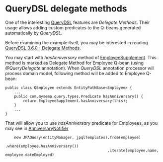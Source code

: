 # QueryDSL delegate methods

One of the interesting [QueryDSL](http://www.querydsl.com/) features are _Delegate Methods_. Their usage allows adding
custom predicates to the Q-beans generated automatically by _QueryDSL_.

Before examining the example itself, you may be interested in reading [QueryDSL 3.6.0 - Delegate Methods](http://www.querydsl.com/static/querydsl/3.6.0/reference/html/ch03s03.html#d0e2357).

You may start with _hasAnniversary_ method of
[EmployeeSupplement](src/main/java/com/blogspot/vardlokkur/domain/model/EmployeeSupplement.java).
This method is marked as Delegate Method for Employee Q-bean (using _@QueryDelegate_ annotation).
When _QueryDSL_ annotation processor will process domain model, following method will be added to Employee Q-bean:
```
public class QEmployee extends EntityPathBase<Employee> {
    ...
    public com.mysema.query.types.Predicate hasAnniversary() {
        return EmployeeSupplement.hasAnniversary(this);
    }
    ...
}
```
That will allow you to use _hasAnniversary_ predicate for Employees, as you may see in
[AnniversaryNotifier](src/main/java/com/blogspot/vardlokkur/domain/model/AnniversaryNotifier.java)
```
    new JPAQuery(entityManager, jpqlTemplates).from(employee)
                                              .where(employee.hasAnniversary())
                                              .iterate(employee.name, employee.dateEmployed)
```


